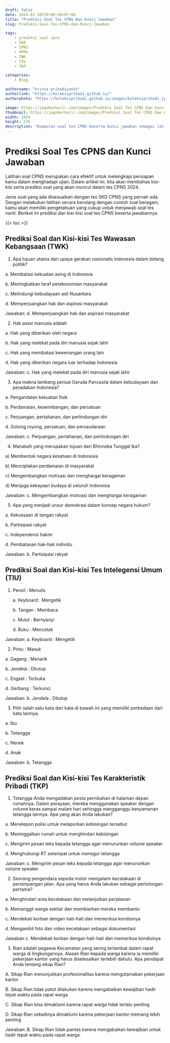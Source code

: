```yaml
---
draft: false
date: 2024-03-30T19:09:49+07:00
title: "Prediksi Soal Tes CPNS Dan Kunci Jawaban"
slug: Prediksi-Soal-Tes-CPNS-dan-Kunci-Jawaban

tags:
    - prediksi soal cpns
    - SKB
    - CPNS
    - PPPK
    - TWK
    - TIU
    - TKP

categories:
    - Blog

authorname: "krisna prihadiyanto"
authorlink: "https://koleksiprihadi.github.io/"
authorphoto: "https://koleksiprihadi.github.io/images/koleksiprihadi.jpeg"

image: https://jagoberkarir.com/images/Prediksi Soal Tes CPNS Dan Kunci Jawaban.png
thumbnail: https://jagoberkarir.com/images/Prediksi Soal Tes CPNS Dan Kunci Jawaban.png
width: 1024
height: 576
description: "Kumpulan soal tes CPNS beserta kunci jawaban sebagai latihan dalam persiapan menghadapi ujian SKD 2024."
---
```


# Prediksi Soal Tes CPNS dan Kunci Jawaban
Latihan soal CPNS merupakan cara efektif untuk melengkapi persiapan kamu dalam menghadapi ujian. Dalam artikel ini, kita akan membahas kisi-kisi serta prediksi soal yang akan muncul dalam tes CPNS 2024.

Jenis soal yang ada disesuaikan dengan tes SKD CPNS yang pernah ada. Dengan melakukan latihan secara berulang dengan contoh soal beragam, kamu akan memiliki pengetahuan yang cukup untuk menjawab soal tes nanti. Berikut ini prediksi dan kisi-kisi soal tes CPNS beserta jawabannya.

{{< toc >}}

## Prediksi Soal dan Kisi-kisi Tes Wawasan Kebangsaan (TWK)

1. Apa tujuan utama dari upaya gerakan nasionalis Indonesia dalam bidang politik?
   
a. Membatasi kekuatan asing di Indonesia

b. Meningkatkan taraf perekonomian masyarakat

c. Melindungi kebudayaan asli Nusantara

d. Memperjuangkan hak dan aspirasi masyarakat 

Jawaban: d. Memperjuangkan hak dan aspirasi masyarakat

2. Hak asasi manusia adalah

a. Hak yang diberikan oleh negara

b. Hak yang melekat pada diri manusia sejak lahir

c. Hak yang membatasi kewenangan orang lain

d. Hak yang diberikan negara luar terhadap Indonesia

Jawaban: c. Hak yang melekat pada diri manusia sejak lahir

3. Apa makna lambang perisai Garuda Pancasila dalam kebudayaan dan peradaban Indonesia?

a. Pengandalan kekuatan fisik

b. Perdamaian, keseimbangan, dan persatuan

c. Perjuangan, pertahanan, dan perlindungan diri

d. Gotong royong, persatuan, dan persaudaraan

Jawaban: c. Perjuangan, pertahanan, dan perlindungan diri

4. Manakah yang merupakan tujuan dari Bhinneka Tunggal Ika?

a) Membentuk negara kesatuan di Indonesia

b) Menciptakan perdamaian di masyarakat

c) Mengembangkan motivasi dan menghargai keragaman

d) Menjaga kekayaan budaya di seluruh Indonesia

Jawaban: c. Mengembangkan motivasi dan menghargai keragaman

5. Apa yang menjadi unsur demokrasi dalam konsep negara hukum?

a. Kekuasaan di tangan rakyat

b. Partisipasi rakyat

c. Independensi hakim

d. Pembatasan hak-hak individu


Jawaban: b. Partisipasi rakyat




## Prediksi Soal dan Kisi-kisi Tes Intelegensi Umum (TIU)
1. Pensil : Menulis

   a. Keyboard : Mengetik

   b. Tangan : Membaca

   c. Mulut : Bernyanyi

   d. Buku : Mencetak
   
Jawaban: a. Keyboard : Mengetik

2. Pintu : Masuk

a. Gagang : Menarik

b. Jendela : Ditutup

c. Engsel : Terbuka

d. Gerbang : Terkunci

Jawaban: b. Jendela : Ditutup

3. Pilih salah satu kata dari kata di bawah ini yang memiliki perbedaan dari kata lainnya.

a. Ibu

b. Tetangga

c. Nenek

d. Anak

Jawaban: b. Tetangga

## Prediksi Soal dan Kisi-kisi Tes Karakteristik Pribadi (TKP)
1. Tetangga Anda mengadakan pesta pernikahan di halaman depan rumahnya. Dalam perayaan, mereka menggunakan speaker dengan volume keras sampai malam hari sehingga mengganggu kenyamanan tetangga lainnya. Apa yang akan Anda lakukan?

a. Menelepon polisi untuk melaporkan kebisingan tersebut

b. Meninggalkan rumah untuk menghindari kebisingan

c. Mengirim pesan teks kepada tetangga agar menurunkan volume speaker

d. Menghubungi RT setempat untuk menegur tetangga

Jawaban: c. Mengirim pesan teks kepada tetangga agar menurunkan volume speaker

2. Seorang pengendara sepeda motor mengalami kecelakaan di persimpangan jalan. Apa yang harus Anda lakukan sebagai pertolongan pertama?

a. Menghindari area kecelakaan dan melanjutkan perjalanan

b. Memanggil warga sekitar dan membiarkan mereka membantu

c. Mendekati korban dengan hati-hati dan memeriksa kondisinya

d. Mengambil foto dan video kecelakaan sebagai dokumentasi

Jawaban c. Mendekati korban dengan hati-hati dan memeriksa kondisinya

3. Rian adalah pegawai Kecamatan yang sering terlambat dalam rapat warga di lingkungannya. Alasan Rian kepada warga karena ia memiliki pekerjaan kantor yang harus diselesaikan terlebih dahulu. Apa pendapat Anda tentang sikap Rian?

A. Sikap Rian menunjukkan profesionalitas karena mengutamakan pekerjaan kantor

B. Sikap Rian tidak patut dilakukan karena mengabaikan kewajiban hadir tepat waktu pada rapat warga

C. Sikap Rian bisa dimaklumi karena rapat warga tidak terlalu penting

D. Sikap Rian sebaiknya dimaklumi karena pekerjaan kantor memang lebih penting

Jawaban: B. Sikap Rian tidak pantas karena mengabaikan kewajiban untuk hadir tepat waktu pada rapat warga.

